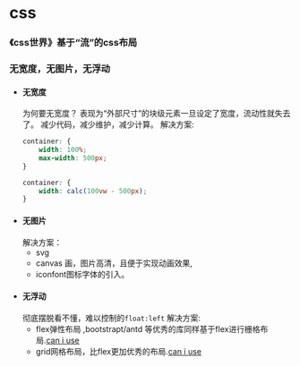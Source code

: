 # css
### 《css世界》基于“流”的css布局
### 无宽度，无图片，无浮动
- #### 无宽度
	为何要无宽度？
	表现为“外部尺寸”的块级元素一旦设定了宽度，流动性就失去了。
	减少代码，减少维护，减少计算。
	解决方案:
	```css
	container: {
		width: 100%;
		max-width: 500px;
	}
	```
	```css
	container: {
		width: calc(100vw - 500px);
	}
	```
- #### 无图片
	解决方案：
	- svg
	- canvas   画，图片高清，且便于实现动画效果,
	- iconfont图标字体的引入。
- #### 无浮动
	彻底摆脱看不懂，难以控制的`float:left`
	解决方案:
	- flex弹性布局 ,bootstrapt/antd 等优秀的库同样基于flex进行栅格布局.[can i use](https://caniuse.com/#search=flex)
	- grid网格布局，比flex更加优秀的布局.[can i use](https://caniuse.com/#search=grid)
